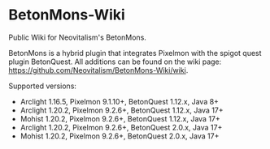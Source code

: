 # BetonMons-Wiki
Public Wiki for Neovitalism's BetonMons.

BetonMons is a hybrid plugin that integrates Pixelmon with the spigot quest plugin BetonQuest.
All additions can be found on the wiki page: <https://github.com/Neovitalism/BetonMons-Wiki/wiki>.

Supported versions:
- Arclight 1.16.5, Pixelmon 9.1.10+, BetonQuest 1.12.x, Java 8+
- Arclight 1.20.2, Pixelmon 9.2.6+, BetonQuest 1.12.x, Java 17+
- Mohist 1.20.2, Pixelmon 9.2.6+, BetonQuest 1.12.x, Java 17+
- Arclight 1.20.2, Pixelmon 9.2.6+, BetonQuest 2.0.x, Java 17+
- Mohist 1.20.2, Pixelmon 9.2.6+, BetonQuest 2.0.x, Java 17+
